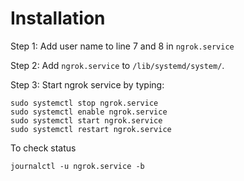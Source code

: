 # Installation

Step 1: Add user name to line 7 and 8 in `ngrok.service`

Step 2: Add `ngrok.service` to `/lib/systemd/system/`.

Step 3: Start ngrok service by typing:

```
sudo systemctl stop ngrok.service
sudo systemctl enable ngrok.service
sudo systemctl start ngrok.service
sudo systemctl restart ngrok.service
```

To check status

```
journalctl -u ngrok.service -b
```